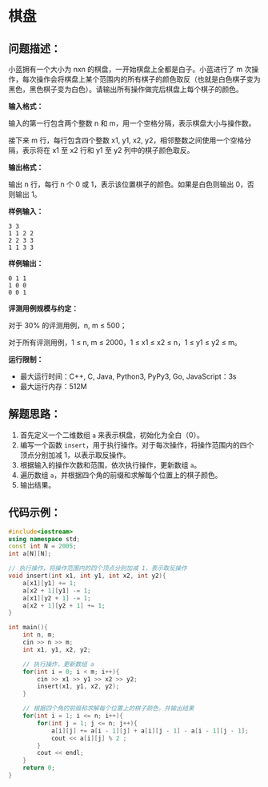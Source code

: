# 棋盘

## 问题描述：

小蓝拥有一个大小为 nxn 的棋盘，一开始棋盘上全都是白子。小蓝进行了 m 次操作，每次操作会将棋盘上某个范围内的所有棋子的颜色取反（也就是白色棋子变为黑色，黑色棋子变为白色）。请输出所有操作做完后棋盘上每个棋子的颜色。

**输入格式：**

输入的第一行包含两个整数 n 和 m，用一个空格分隔，表示棋盘大小与操作数。

接下来 m 行，每行包含四个整数 x1, y1, x2, y2，相邻整数之间使用一个空格分隔，表示将在 x1 至 x2 行和 y1 至 y2 列中的棋子颜色取反。

**输出格式：**

输出 n 行，每行 n 个 0 或 1，表示该位置棋子的颜色。如果是白色则输出 0，否则输出 1。

**样例输入：**
```
3 3
1 1 2 2
2 2 3 3
1 1 3 3
```

**样例输出：**
```
0 1 1
1 0 0
0 0 1
```

**评测用例规模与约定：**

对于 30% 的评测用例，n, m ≤ 500；

对于所有评测用例，1 ≤ n, m ≤ 2000，1 ≤ x1 ≤ x2 ≤ n，1 ≤ y1 ≤ y2 ≤ m。

**运行限制：**

- 最大运行时间：C++, C, Java, Python3, PyPy3, Go, JavaScript：3s
- 最大运行内存：512M

## 解题思路：

1. 首先定义一个二维数组 `a` 来表示棋盘，初始化为全白（0）。
2. 编写一个函数 `insert`，用于执行操作。对于每次操作，将操作范围内的四个顶点分别加减 1，以表示取反操作。
3. 根据输入的操作次数和范围，依次执行操作，更新数组 `a`。
4. 遍历数组 `a`，并根据四个角的前缀和求解每个位置上的棋子颜色。
5. 输出结果。

## 代码示例：

```cpp
#include<iostream>
using namespace std;
const int N = 2005;
int a[N][N];

// 执行操作，将操作范围内的四个顶点分别加减 1，表示取反操作
void insert(int x1, int y1, int x2, int y2){
    a[x1][y1] += 1;
    a[x2 + 1][y1] -= 1;
    a[x1][y2 + 1] -= 1;
    a[x2 + 1][y2 + 1] += 1;
}

int main(){
    int n, m;
    cin >> n >> m;
    int x1, y1, x2, y2;

    // 执行操作，更新数组 a
    for(int i = 0; i < m; i++){
        cin >> x1 >> y1 >> x2 >> y2;
        insert(x1, y1, x2, y2);
    }

    // 根据四个角的前缀和求解每个位置上的棋子颜色，并输出结果
    for(int i = 1; i <= n; i++){
        for(int j = 1; j <= n; j++){
            a[i][j] += a[i - 1][j] + a[i][j - 1] - a[i - 1][j - 1];
            cout << a[i][j] % 2 ;
        }
        cout << endl;
    }
    return 0;
}
```